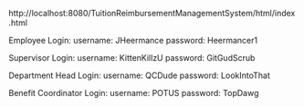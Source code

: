 http://localhost:8080/TuitionReimbursementManagementSystem/html/index.html

Employee Login:
    username: JHeermance
    password: Heermancer1

Supervisor Login:
    username: KittenKillzU
    password: GitGudScrub

Department Head Login:
    username: QCDude
    password: LookIntoThat

Benefit Coordinator Login:
    username: POTUS
    password: TopDawg